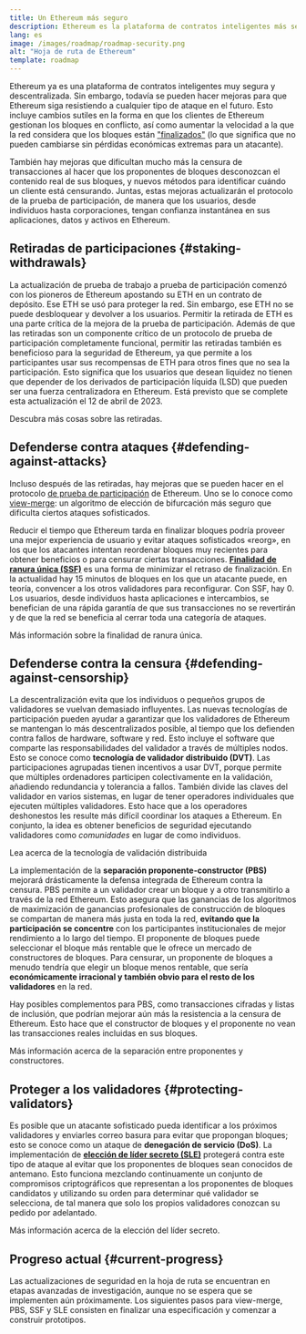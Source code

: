 ```yaml
---
title: Un Ethereum más seguro
description: Ethereum es la plataforma de contratos inteligentes más segura y descentralizada que existe. Sin embargo, todavía se pueden hacer mejoras para que Ethereum siga resistiendo a cualquier tipo de ataque en el futuro.
lang: es
image: /images/roadmap/roadmap-security.png
alt: "Hoja de ruta de Ethereum"
template: roadmap
---
```


Ethereum ya es una plataforma de contratos inteligentes muy segura y descentralizada. Sin embargo, todavía se pueden hacer mejoras para que Ethereum siga resistiendo a cualquier tipo de ataque en el futuro. Esto incluye cambios sutiles en la forma en que los clientes de Ethereum gestionan los bloques en conflicto, así como aumentar la velocidad a la que la red considera que los bloques están ["finalizados"](/developers/docs/consensus-mechanisms/pos/#finality) (lo que significa que no pueden cambiarse sin pérdidas económicas extremas para un atacante).

También hay mejoras que dificultan mucho más la censura de transacciones al hacer que los proponentes de bloques desconozcan el contenido real de sus bloques, y nuevos métodos para identificar cuándo un cliente está censurando. Juntas, estas mejoras actualizarán el protocolo de la prueba de participación, de manera que los usuarios, desde individuos hasta corporaciones, tengan confianza instantánea en sus aplicaciones, datos y activos en Ethereum.

## Retiradas de participaciones {#staking-withdrawals}

La actualización de prueba de trabajo a prueba de participación comenzó con los pioneros de Ethereum apostando su ETH en un contrato de depósito. Ese ETH se usó para proteger la red. Sin embargo, ese ETH no se puede desbloquear y devolver a los usuarios. Permitir la retirada de ETH es una parte crítica de la mejora de la prueba de participación. Además de que las retiradas son un componente crítico de un protocolo de prueba de participación completamente funcional, permitir las retiradas también es beneficioso para la seguridad de Ethereum, ya que permite a los participantes usar sus recompensas de ETH para otros fines que no sea la participación. Esto significa que los usuarios que desean liquidez no tienen que depender de los derivados de participación líquida (LSD) que pueden ser una fuerza centralizadora en Ethereum. Está previsto que se complete esta actualización el 12 de abril de 2023.

<ButtonLink variant="outline-color" href="/staking/withdrawals/">Descubra más cosas sobre las retiradas.</ButtonLink>

## Defenderse contra ataques {#defending-against-attacks}

Incluso después de las retiradas, hay mejoras que se pueden hacer en el protocolo [de prueba de participación](/developers/docs/consensus-mechanisms/pos/) de Ethereum. Uno se lo conoce como [view-merge](https://ethresear.ch/t/view-merge-as-a-replacement-for-proposer-boost/13739): un algoritmo de elección de bifurcación más seguro que dificulta ciertos ataques sofisticados.

Reducir el tiempo que Ethereum tarda en finalizar bloques podría proveer una mejor experiencia de usuario y evitar ataques sofisticados «reorg», en los que los atacantes intentan reordenar bloques muy recientes para obtener beneficios o para censurar ciertas transacciones. [**Finalidad de ranura única (SSF)**](/roadmap/single-slot-finality/) es una forma de minimizar el retraso de finalización. En la actualidad hay 15 minutos de bloques en los que un atacante puede, en teoría, convencer a los otros validadores para reconfigurar. Con SSF, hay 0. Los usuarios, desde individuos hasta aplicaciones e intercambios, se benefician de una rápida garantía de que sus transacciones no se revertirán y de que la red se beneficia al cerrar toda una categoría de ataques.

<ButtonLink variant="outline-color" href="/roadmap/single-slot-finality/">Más información sobre la finalidad de ranura única.</ButtonLink>

## Defenderse contra la censura {#defending-against-censorship}

La descentralización evita que los individuos o pequeños grupos de validadores se vuelvan demasiado influyentes. Las nuevas tecnologías de participación pueden ayudar a garantizar que los validadores de Ethereum se mantengan lo más descentralizados posible, al tiempo que los defienden contra fallos de hardware, software y red. Esto incluye el software que comparte las responsabilidades del validador a través de múltiples nodos. Esto se conoce como **tecnología de validador distribuido (DVT)**. Las participaciones agrupadas tienen incentivos a usar DVT, porque permite que múltiples ordenadores participen colectivamente en la validación, añadiendo redundancia y tolerancia a fallos. También divide las claves del validador en varios sistemas, en lugar de tener operadores individuales que ejecuten múltiples validadores. Esto hace que a los operadores deshonestos les resulte más difícil coordinar los ataques a Ethereum. En conjunto, la idea es obtener beneficios de seguridad ejecutando validadores como _comunidades_ en lugar de como individuos.

<ButtonLink variant="outline-color" href="/staking/dvt/">Lea acerca de la tecnología de validación distribuida</ButtonLink>

La implementación de la **separación proponente-constructor (PBS)** mejorará drásticamente la defensa integrada de Ethereum contra la censura. PBS permite a un validador crear un bloque y a otro transmitirlo a través de la red Ethereum. Esto asegura que las ganancias de los algoritmos de maximización de ganancias profesionales de construcción de bloques se compartan de manera más justa en toda la red, **evitando que la participación se concentre** con los participantes institucionales de mejor rendimiento a lo largo del tiempo. El proponente de bloques puede seleccionar el bloque más rentable que le ofrece un mercado de constructores de bloques. Para censurar, un proponente de bloques a menudo tendría que elegir un bloque menos rentable, que sería **económicamente irracional y también obvio para el resto de los validadores** en la red.

Hay posibles complementos para PBS, como transacciones cifradas y listas de inclusión, que podrían mejorar aún más la resistencia a la censura de Ethereum. Esto hace que el constructor de bloques y el proponente no vean las transacciones reales incluidas en sus bloques.

<ButtonLink variant="outline-color" href="/roadmap/pbs/">Más información acerca de la separación entre proponentes y constructores.</ButtonLink>

## Proteger a los validadores {#protecting-validators}

Es posible que un atacante sofisticado pueda identificar a los próximos validadores y enviarles correo basura para evitar que propongan bloques; esto se conoce como un ataque de **denegación de servicio (DoS)**. La implementación de [**elección de líder secreto (SLE)**](/roadmap/secret-leader-election) protegerá contra este tipo de ataque al evitar que los proponentes de bloques sean conocidos de antemano. Esto funciona mezclando continuamente un conjunto de compromisos criptográficos que representan a los proponentes de bloques candidatos y utilizando su orden para determinar qué validador se selecciona, de tal manera que solo los propios validadores conozcan su pedido por adelantado.

<ButtonLink variant="outline-color" href="/roadmap/secret-leader-election">Más información acerca de la elección del líder secreto.</ButtonLink>

## Progreso actual {#current-progress}

Las actualizaciones de seguridad en la hoja de ruta se encuentran en etapas avanzadas de investigación, aunque no se espera que se implementen aún próximamente. Los siguientes pasos para view-merge, PBS, SSF y SLE consisten en finalizar una especificación y comenzar a construir prototipos.
